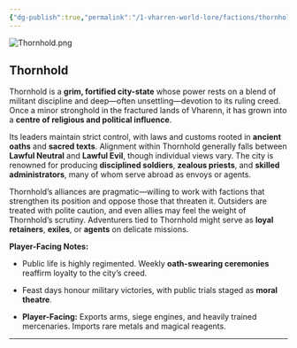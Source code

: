 ```yaml
---
{"dg-publish":true,"permalink":"/1-vharren-world-lore/factions/thornhold/"}
---
```


![Thornhold.png](/img/user/z.%20Assets/Thornhold.png)

##  **Thornhold**

Thornhold is a **grim, fortified city-state** whose power rests on a blend of militant discipline and deep—often unsettling—devotion to its ruling creed. Once a minor stronghold in the fractured lands of Vharenn, it has grown into a **centre of religious and political influence**.

Its leaders maintain strict control, with laws and customs rooted in **ancient oaths** and **sacred texts**. Alignment within Thornhold generally falls between **Lawful Neutral** and **Lawful Evil**, though individual views vary. The city is renowned for producing **disciplined soldiers**, **zealous priests**, and **skilled administrators**, many of whom serve abroad as envoys or agents.

Thornhold’s alliances are pragmatic—willing to work with factions that strengthen its position and oppose those that threaten it. Outsiders are treated with polite caution, and even allies may feel the weight of Thornhold’s scrutiny. Adventurers tied to Thornhold might serve as **loyal retainers**, **exiles**, or **agents** on delicate missions.

**Player-Facing Notes:**

- Public life is highly regimented. Weekly **oath-swearing ceremonies** reaffirm loyalty to the city’s creed.
    
- Feast days honour military victories, with public trials staged as **moral theatre**.
    
- **Player-Facing:** Exports arms, siege engines, and heavily trained mercenaries. Imports rare metals and magical reagents.
---

